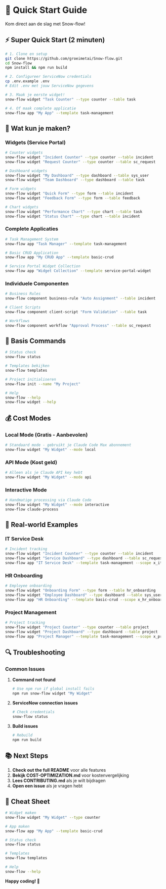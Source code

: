 # 🚀 Quick Start Guide

Kom direct aan de slag met Snow-flow!

## ⚡ Super Quick Start (2 minuten)

```bash
# 1. Clone en setup
git clone https://github.com/groeimetai/Snow-flow.git
cd Snow-flow
npm install && npm run build

# 2. Configureer ServiceNow credentials
cp .env.example .env
# Edit .env met jouw ServiceNow gegevens

# 3. Maak je eerste widget!
snow-flow widget "Task Counter" --type counter --table task

# 4. Of maak complete applicatie
snow-flow app "My App" --template task-management
```

## 🎯 Wat kun je maken?

### **Widgets (Service Portal)**
```bash
# Counter widgets
snow-flow widget "Incident Counter" --type counter --table incident
snow-flow widget "Request Counter" --type counter --table sc_request

# Dashboard widgets  
snow-flow widget "My Dashboard" --type dashboard --table sys_user
snow-flow widget "Team Dashboard" --type dashboard --table task

# Form widgets
snow-flow widget "Quick Form" --type form --table incident
snow-flow widget "Feedback Form" --type form --table feedback

# Chart widgets
snow-flow widget "Performance Chart" --type chart --table task
snow-flow widget "Status Chart" --type chart --table incident
```

### **Complete Applicaties**
```bash
# Task Management System
snow-flow app "Task Manager" --template task-management

# Basic CRUD Application
snow-flow app "My CRUD App" --template basic-crud

# Service Portal Widget Collection
snow-flow app "Widget Collection" --template service-portal-widget
```

### **Individuele Componenten**
```bash
# Business Rules
snow-flow component business-rule "Auto Assignment" --table incident

# Client Scripts
snow-flow component client-script "Form Validation" --table task

# Workflows
snow-flow component workflow "Approval Process" --table sc_request
```

## 🔧 Basis Commands

```bash
# Status check
snow-flow status

# Templates bekijken
snow-flow templates

# Project initialiseren
snow-flow init --name "My Project"

# Help
snow-flow --help
snow-flow widget --help
```

## 💰 Cost Modes

### **Local Mode (Gratis - Aanbevolen)**
```bash
# Standaard mode - gebruikt je Claude Code Max abonnement
snow-flow widget "My Widget" --mode local
```

### **API Mode (Kost geld)**
```bash
# Alleen als je Claude API key hebt
snow-flow widget "My Widget" --mode api
```

### **Interactive Mode**
```bash
# Handmatige processing via Claude Code
snow-flow widget "My Widget" --mode interactive
snow-flow claude-process
```

## 🎨 Real-world Examples

### **IT Service Desk**
```bash
# Incident tracking
snow-flow widget "Incident Counter" --type counter --table incident
snow-flow widget "Service Dashboard" --type dashboard --table sc_request
snow-flow app "IT Service Desk" --template task-management --scope x_it_service
```

### **HR Onboarding**
```bash
# Employee onboarding
snow-flow widget "Onboarding Form" --type form --table hr_onboarding
snow-flow widget "Employee Dashboard" --type dashboard --table sys_user
snow-flow app "HR Onboarding" --template basic-crud --scope x_hr_onboard
```

### **Project Management**
```bash
# Project tracking
snow-flow widget "Project Counter" --type counter --table project
snow-flow widget "Project Dashboard" --type dashboard --table project
snow-flow app "Project Manager" --template task-management --scope x_project_mgmt
```

## 🔍 Troubleshooting

### **Common Issues**

1. **Command not found**
   ```bash
   # Use npm run if global install fails
   npm run snow-flow widget "My Widget"
   ```

2. **ServiceNow connection issues**
   ```bash
   # Check credentials
   snow-flow status
   ```

3. **Build issues**
   ```bash
   # Rebuild
   npm run build
   ```

## 📚 Next Steps

1. **Check out the full README** voor alle features
2. **Bekijk COST-OPTIMIZATION.md** voor kostenvergelijking
3. **Lees CONTRIBUTING.md** als je wilt bijdragen
4. **Open een issue** als je vragen hebt

## 🎯 Cheat Sheet

```bash
# Widget maken
snow-flow widget "My Widget" --type counter

# App maken
snow-flow app "My App" --template basic-crud

# Status check
snow-flow status

# Templates
snow-flow templates

# Help
snow-flow --help
```

**Happy coding! 🚀**